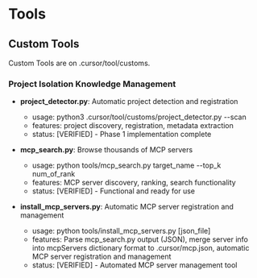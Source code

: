 # Tools

## Custom Tools

Custom Tools are on .cursor/tool/customs.

### Project Isolation Knowledge Management
- **project_detector.py**: Automatic project detection and registration
  - usage: python3 .cursor/tool/customs/project_detector.py --scan
  - features: project discovery, registration, metadata extraction
  - status: [VERIFIED] - Phase 1 implementation complete

- **mcp_search.py**: Browse thousands of MCP servers
  - usage: python tools/mcp_search.py target_name --top_k num_of_rank
  - features: MCP server discovery, ranking, search functionality
  - status: [VERIFIED] - Functional and ready for use

- **install_mcp_servers.py**: Automatic MCP server registration and management
  - usage: python tools/install_mcp_servers.py [json_file]
  - features: Parse mcp_search.py output (JSON), merge server info into mcpServers dictionary format to .cursor/mcp.json, automatic MCP server registration and management
  - status: [VERIFIED] - Automated MCP server management tool